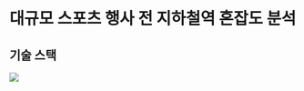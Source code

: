 # 대규모 스포츠 행사 전 지하철역 혼잡도 분석

## 기술 스택 

<img src="https://img.shields.io/badge/mysql-#4479A1?style=for-the-badge&logo=mysql&logoColor=white">
